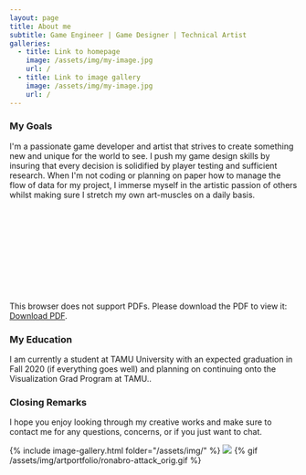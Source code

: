 ```yaml
---
layout: page
title: About me
subtitle: Game Engineer | Game Designer | Technical Artist
galleries:
  - title: Link to homepage
    image: /assets/img/my-image.jpg
    url: /
  - title: Link to image gallery
    image: /assets/img/my-image.jpg
    url: /
---
```


### My Goals

I'm a passionate game developer and artist that strives to create something new and unique for the world to see. I push my game design skills by insuring that every decision is solidified by player testing and sufficient research. When I'm not coding or planning on paper how to manage the flow of data for my project, I immerse myself in the artistic passion of others whilst making sure I stretch my own art-muscles on a daily basis. 

<object data="http://kornosky.github.io/assets/img/ChristopherKornoskyResume2020.pdf" type="application/pdf" width="700px" height="700px">
    <embed src="http://kornosky.github.io/assets/img/ChristopherKornoskyResume2020.pdf">
        <p>This browser does not support PDFs. Please download the PDF to view it: <a href="http://kornosky.github.io/assets/img/ChristopherKornoskyResume2020.pdf">Download PDF</a>.</p>
    </embed>
</object>


### My Education

I am currently a student at TAMU University with an expected graduation in Fall 2020 (if everything goes well) and planning on continuing onto the Visualization Grad Program at TAMU.. 

### Closing Remarks


I hope you enjoy looking through my creative works and make sure to contact me for any questions, concerns, or if you just want to chat. 

{% include image-gallery.html folder="/assets/img/" %}
![](https://www.youtube.com/watch?v=Ptk_1Dc2iPY)
{% gif /assets/img/artportfolio/ronabro-attack_orig.gif %}
